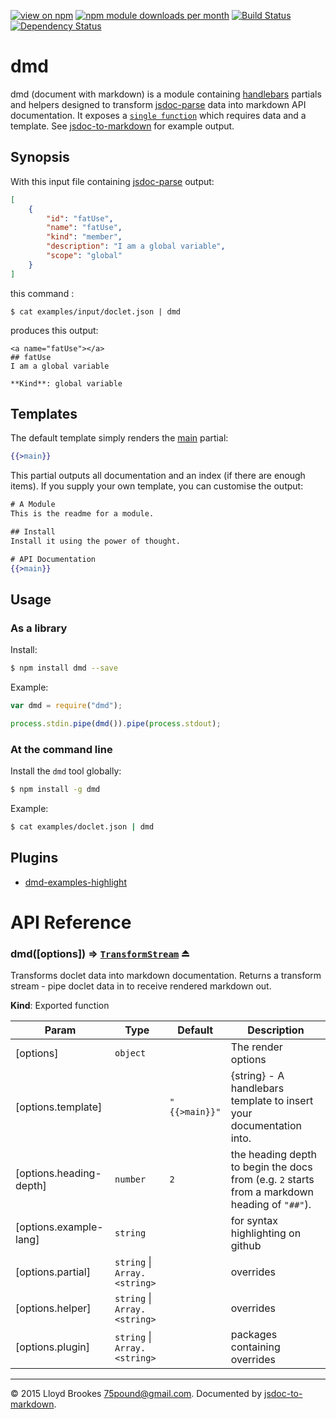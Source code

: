 [![view on npm](http://img.shields.io/npm/v/dmd.svg)](https://www.npmjs.org/package/dmd)
[![npm module downloads per month](http://img.shields.io/npm/dm/dmd.svg)](https://www.npmjs.org/package/dmd)
[![Build Status](https://travis-ci.org/75lb/dmd.svg?branch=master)](https://travis-ci.org/75lb/dmd)
[![Dependency Status](https://david-dm.org/75lb/dmd.svg)](https://david-dm.org/75lb/dmd)

# dmd
dmd (document with markdown) is a module containing [handlebars](http://handlebarsjs.com) partials and helpers designed to transform [jsdoc-parse](https://github.com/75lb/jsdoc-parse) data into markdown API documentation. It exposes a <code>[single function](#module_dmd)</code> which requires data and a template. See [jsdoc-to-markdown](https://github.com/75lb/jsdoc-to-markdown) for example output.

## Synopsis
With this input file containing [jsdoc-parse](http://handlebarsjs.com) output:
```json
[
    {
        "id": "fatUse",
        "name": "fatUse",
        "kind": "member",
        "description": "I am a global variable",
        "scope": "global"
    }
]
```
this command :
```
$ cat examples/input/doclet.json | dmd
```
produces this output: 
```
<a name="fatUse"></a>
## fatUse
I am a global variable

**Kind**: global variable
```

## Templates
The default template simply renders the [main](https://github.com/75lb/dmd/blob/master/partials/main.hbs) partial:
```hbs
{{>main}}
```

This partial outputs all documentation and an index (if there are enough items). If you supply your own template, you can customise the output:
```hbs
# A Module
This is the readme for a module. 

## Install
Install it using the power of thought. 

# API Documentation
{{>main}}
```

## Usage
### As a library
Install:
```sh
$ npm install dmd --save
```
Example:
```js
var dmd = require("dmd");

process.stdin.pipe(dmd()).pipe(process.stdout);
```

### At the command line
Install the `dmd` tool globally: 
```sh
$ npm install -g dmd
```
Example:
```sh
$ cat examples/doclet.json | dmd
```

## Plugins
* [dmd-examples-highlight](https://github.com/75lb/dmd-examples-highlight)
    
# API Reference
<a name="exp_module_dmd--dmd"></a>
### dmd([options]) ⇒ <code>[TransformStream](http://nodejs.org/api/stream.html#stream_class_stream_transform)</code> ⏏
Transforms doclet data into markdown documentation. Returns a transform stream - pipe doclet data in to receive rendered markdown out.

**Kind**: Exported function  

| Param | Type | Default | Description |
| --- | --- | --- | --- |
| [options] | <code>object</code> |  | The render options |
| [options.template] |  | <code>&quot;\{\{&gt;main\}\}&quot;</code> | {string} - A handlebars template to insert your documentation into. |
| [options.heading-depth] | <code>number</code> | <code>2</code> | the heading depth to begin the docs from (e.g. `2` starts from a markdown heading of `"##"`). |
| [options.example-lang] | <code>string</code> |  | for syntax highlighting on github |
| [options.partial] | <code>string</code> \| <code>Array.&lt;string&gt;</code> |  | overrides |
| [options.helper] | <code>string</code> \| <code>Array.&lt;string&gt;</code> |  | overrides |
| [options.plugin] | <code>string</code> \| <code>Array.&lt;string&gt;</code> |  | packages containing overrides |


* * *

&copy; 2015 Lloyd Brookes <75pound@gmail.com>. Documented by [jsdoc-to-markdown](https://github.com/75lb/jsdoc-to-markdown).
